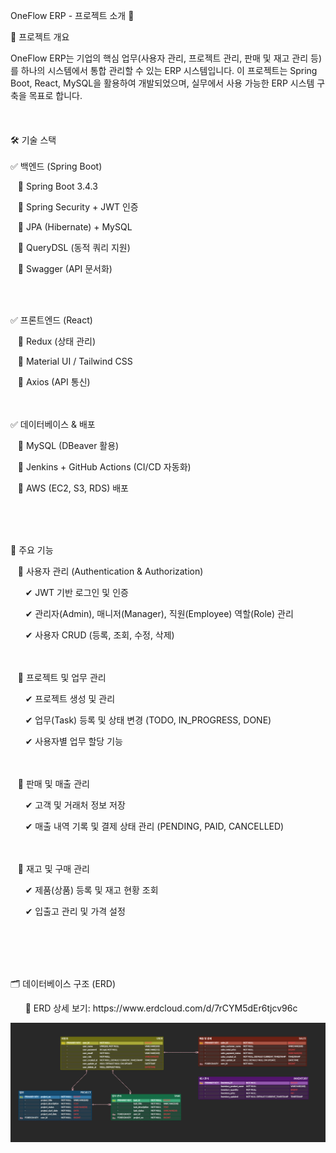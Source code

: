 OneFlow ERP - 프로젝트 소개 🚀

📌 프로젝트 개요

OneFlow ERP는 기업의 핵심 업무(사용자 관리, 프로젝트 관리, 판매 및 재고 관리 등)를 하나의 시스템에서 통합 관리할 수 있는 ERP 시스템입니다.
이 프로젝트는 Spring Boot, React, MySQL을 활용하여 개발되었으며, 실무에서 사용 가능한 ERP 시스템 구축을 목표로 합니다.
<br><br><br><br>
🛠️ 기술 스택
<br><br>
✅ 백엔드 (Spring Boot)

<p>&nbsp;&nbsp;&nbsp;🔹 Spring Boot 3.4.3</p>
<p>&nbsp;&nbsp;&nbsp;🔹 Spring Security + JWT 인증</p>
<p>&nbsp;&nbsp;&nbsp;🔹 JPA (Hibernate) + MySQL</p>
<p>&nbsp;&nbsp;&nbsp;🔹 QueryDSL (동적 쿼리 지원)</p>
<p>&nbsp;&nbsp;&nbsp;🔹 Swagger (API 문서화)</p>
<br><br>

✅ 프론트엔드 (React)

<p>&nbsp;&nbsp;&nbsp;🔹 Redux (상태 관리)</p>
<p>&nbsp;&nbsp;&nbsp;🔹 Material UI / Tailwind CSS</p>
<p>&nbsp;&nbsp;&nbsp;🔹 Axios (API 통신)</p>

<br><br>
✅ 데이터베이스 & 배포

<p>&nbsp;&nbsp;&nbsp;🔹 MySQL (DBeaver 활용)</p>
<p>&nbsp;&nbsp;&nbsp;🔹 Jenkins + GitHub Actions (CI/CD 자동화)</p>
<p>&nbsp;&nbsp;&nbsp;🔹 AWS (EC2, S3, RDS) 배포</p>

<br><br><br>



🎯 주요 기능

&nbsp;&nbsp;&nbsp;🔹 사용자 관리 (Authentication & Authorization)

<p>&nbsp;&nbsp;&nbsp;&nbsp;&nbsp;&nbsp;✔ JWT 기반 로그인 및 인증</p>
<p>&nbsp;&nbsp;&nbsp;&nbsp;&nbsp;&nbsp;✔ 관리자(Admin), 매니저(Manager), 직원(Employee) 역할(Role) 관리</p>
<p>&nbsp;&nbsp;&nbsp;&nbsp;&nbsp;&nbsp;✔ 사용자 CRUD (등록, 조회, 수정, 삭제)</p>
<br><br>
&nbsp;&nbsp;&nbsp;🔹 프로젝트 및 업무 관리

<p>&nbsp;&nbsp;&nbsp;&nbsp;&nbsp;&nbsp;✔ 프로젝트 생성 및 관리</p>
<p>&nbsp;&nbsp;&nbsp;&nbsp;&nbsp;&nbsp;✔ 업무(Task) 등록 및 상태 변경 (TODO, IN_PROGRESS, DONE)</p>
<p>&nbsp;&nbsp;&nbsp;&nbsp;&nbsp;&nbsp;✔ 사용자별 업무 할당 기능</p>
<br><br>
&nbsp;&nbsp;&nbsp;🔹 판매 및 매출 관리

<p>&nbsp;&nbsp;&nbsp;&nbsp;&nbsp;&nbsp;✔ 고객 및 거래처 정보 저장</p>
<p>&nbsp;&nbsp;&nbsp;&nbsp;&nbsp;&nbsp;✔ 매출 내역 기록 및 결제 상태 관리 (PENDING, PAID, CANCELLED)</p>
<br><br>
&nbsp;&nbsp;&nbsp;🔹 재고 및 구매 관리

<p>&nbsp;&nbsp;&nbsp;&nbsp;&nbsp;&nbsp;✔ 제품(상품) 등록 및 재고 현황 조회</p>
<p>&nbsp;&nbsp;&nbsp;&nbsp;&nbsp;&nbsp;✔ 입출고 관리 및 가격 설정</p>
<br><br><br><br>


🗂 데이터베이스 구조 (ERD)

<p>&nbsp;&nbsp;&nbsp;&nbsp;&nbsp;&nbsp;📌 ERD 상세 보기: https://www.erdcloud.com/d/7rCYM5dEr6tjcv96c</p>
<p><img width="1680" alt="ERD Structural Chart" src="https://github.com/JaydenKim0528/ONEFLOW_ERP/blob/master/ERD_Image.jpg"></p>





